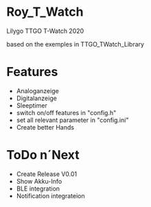 # Roy_T_Watch
 Lilygo TTGO T-Watch 2020 
 
 based on the exemples in TTGO_TWatch_Library

# Features
- Analoganzeige
- Digitalanzeige
- Sleeptimer
- switch on/off features in "config.h"
- set all relevant parameter in "config.ini"
- Create better Hands
# ToDo n´Next
- Create Release V0.01
- Show Akku-Info
- BLE integration
- Notification integrateion
